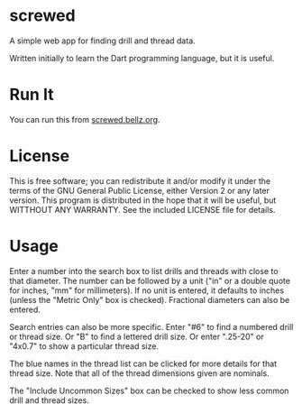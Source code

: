 # screwed

A simple web app for finding drill and thread data.

Written initially to learn the Dart programming language, but it is useful.

# Run It

You can run this from [screwed.bellz.org](http://screwed.bellz.org/).

# License

This is free software; you can redistribute it and/or modify it under the
terms of the GNU General Public License, either Version 2 or any later
version.  This program is distributed in the hope that it will be useful,
but WITTHOUT ANY WARRANTY.  See the included LICENSE file for details.

# Usage

Enter a number into the search box to list drills and threads with close to
that diameter.  The number can be followed by a unit ("in" or a double quote
for inches, "mm" for millimeters).  If no unit is entered, it defaults to
inches (unless the "Metric Only" box is checked).  Fractional diameters can
also be entered.

Search entries can also be more specific.  Enter "#6" to find a numbered drill
or thread size.  Or "B" to find a lettered drill size.  Or enter ".25-20" or
"4x0.7" to show a particular thread size.

The blue names in the thread list can be clicked for more details for that
thread size.  Note that all of the thread dimensions given are nominals.

The "Include Uncommon Sizes" box can be checked to show less common drill and
thread sizes.
